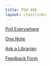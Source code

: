 ```yaml
---
title: PSH 496
layout: classlinks
---
```

<p><a class="button" target="_blank" href="http://pollev.com/logan9">Poll Everywhere</a></p>
<p><a class="button" target="_blank" href="https://brockportsuny-my.sharepoint.com/:o:/g/personal/lrath_brockport_edu/Es0l3XdRCtZInRPaja2bz6UBSjIkCUSyAYlkI93jg5gqww?e=umivjb">One Note</a></p>
<p><a class="button" target="_blank" href="https://brockport.edu/library/ask">Ask a Librarian</a></p>
<p><a class="button" target="_blank" href="https://acrl.projectoutcome.org/responses/39543">Feedback Form</a></p>